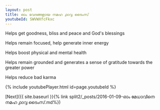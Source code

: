 ```yaml
---
layout: post
title: ഓം വേദങ്ങളായ നമഹ ൧൦൮ ടൈംസ്
youtubeId: SWVWXfcFkxc
---
```

 
 
Helps get goodness, bliss and peace and God's blessings
 
Helps remain focused, help generate inner energy 
 
Helps boost physical and mental health 
 
Helps remain grounded and generates a sense of gratitude towards the greater power 
 
Helps reduce bad karma
 
 
 
 


{% include youtubePlayer.html id=page.youtubeId %}
 
[Next]({{ site.baseurl }}{% link  split2/_posts/2016-01-09-ഓം മേധാവിനെ നമഹ ൧൦൮ ടൈംസ്.md%})
 
